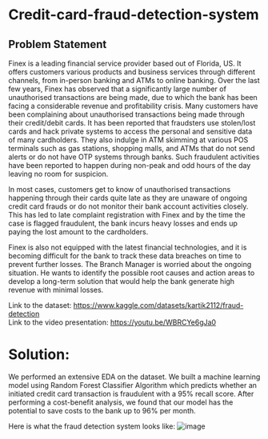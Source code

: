 # Credit-card-fraud-detection-system

## Problem Statement
Finex is a leading financial service provider based out of Florida, US. It offers customers various products and business services through different channels, from in-person banking and ATMs to online banking. Over the last few years, Finex has observed that a significantly large number of unauthorised transactions are being made, due to which the bank has been facing a considerable revenue and profitability crisis. Many customers have been complaining about unauthorised transactions being made through their credit/debit cards. It has been reported that fraudsters use stolen/lost cards and hack private systems to access the personal and sensitive data of many cardholders. They also indulge in ATM skimming at various POS terminals such as gas stations, shopping malls, and ATMs that do not send alerts or do not have OTP systems through banks. Such fraudulent activities have been reported to happen during non-peak and odd hours of the day leaving no room for suspicion.

In most cases, customers get to know of unauthorised transactions happening through their cards quite late as they are unaware of ongoing credit card frauds or do not monitor their bank account activities closely. This has led to late complaint registration with Finex and by the time the case is flagged fraudulent, the bank incurs heavy losses and ends up paying the lost amount to the cardholders.

Finex is also not equipped with the latest financial technologies, and it is becoming difficult for the bank to track these data breaches on time to prevent further losses. The Branch Manager is worried about the ongoing situation. He wants to identify the possible root causes and action areas to develop a long-term solution that would help the bank generate high revenue with minimal losses.

Link to the dataset: https://www.kaggle.com/datasets/kartik2112/fraud-detection <br>
Link to the video presentation: https://youtu.be/WBRCYe6gJa0

# Solution:
We performed an extensive EDA on the dataset. We built a machine learning model using Random Forest Classifier Algorithm which predicts whether an initiated credit card transaction is fraudulent with a 95% recall score. After performing a cost-benefit analysis, we found that our model has the potential to save costs to the bank up to 96% per month.

Here is what the fraud detection system looks like:
![image](https://github.com/esvs2202/Credit-card-fraud-detection-system/assets/22242325/f97db1e1-2145-4033-867f-c2d4860be671)





